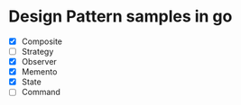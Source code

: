 # Design Pattern samples in go 

- [x] Composite
- [ ] Strategy
- [x] Observer
- [x] Memento
- [x] State
- [ ] Command
